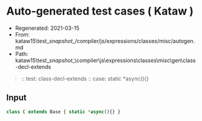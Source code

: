 # Auto-generated test cases ( Kataw )
- Regenerated: 2021-03-15
- From: kataw15\test\__snapshot__/compiler/js/expressions/classes/misc/autogen.md
- Path: kataw15\test\__snapshot__\compiler\js\expressions\classes\misc\gen\class-decl-extends
> :: test: class-decl-extends
> :: case: static *async(){}
## Input

`````js
class C extends Base { static *async(){} }
`````
